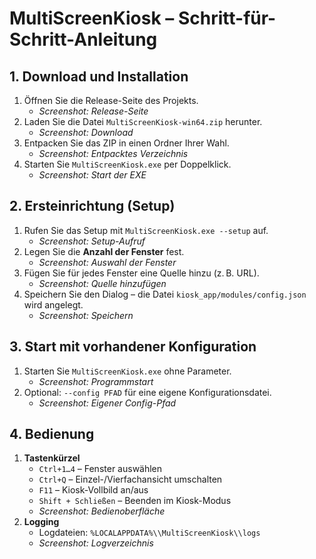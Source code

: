 # MultiScreenKiosk – Schritt-für-Schritt-Anleitung

## 1. Download und Installation
1. Öffnen Sie die Release-Seite des Projekts.
   - *Screenshot: Release-Seite*
2. Laden Sie die Datei `MultiScreenKiosk-win64.zip` herunter.
   - *Screenshot: Download*
3. Entpacken Sie das ZIP in einen Ordner Ihrer Wahl.
   - *Screenshot: Entpacktes Verzeichnis*
4. Starten Sie `MultiScreenKiosk.exe` per Doppelklick.
   - *Screenshot: Start der EXE*

## 2. Ersteinrichtung (Setup)
1. Rufen Sie das Setup mit `MultiScreenKiosk.exe --setup` auf.
   - *Screenshot: Setup-Aufruf*
2. Legen Sie die **Anzahl der Fenster** fest.
   - *Screenshot: Auswahl der Fenster*
3. Fügen Sie für jedes Fenster eine Quelle hinzu (z. B. URL).
   - *Screenshot: Quelle hinzufügen*
4. Speichern Sie den Dialog – die Datei `kiosk_app/modules/config.json` wird angelegt.
   - *Screenshot: Speichern*

## 3. Start mit vorhandener Konfiguration
1. Starten Sie `MultiScreenKiosk.exe` ohne Parameter.
   - *Screenshot: Programmstart*
2. Optional: `--config PFAD` für eine eigene Konfigurationsdatei.
   - *Screenshot: Eigener Config-Pfad*

## 4. Bedienung
1. **Tastenkürzel**
   - `Ctrl+1…4` – Fenster auswählen
   - `Ctrl+Q` – Einzel-/Vierfachansicht umschalten
   - `F11` – Kiosk-Vollbild an/aus
   - `Shift + Schließen` – Beenden im Kiosk-Modus
   - *Screenshot: Bedienoberfläche*
2. **Logging**
   - Logdateien: `%LOCALAPPDATA%\\MultiScreenKiosk\\logs`
   - *Screenshot: Logverzeichnis*
